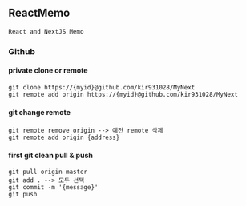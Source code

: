 ## ReactMemo
```
React and NextJS Memo
```
### Github

#### private clone or remote
```
git clone https://{myid}@github.com/kir931028/MyNext
git remote add origin https://{myid}@github.com/kir931028/MyNext
```

#### git change remote
```
git remote remove origin --> 예전 remote 삭제
git remote add origin {address}
```

#### first git clean pull & push
```
git pull origin master
git add . --> 모두 선택
git commit -m '{message}'
git push
```

